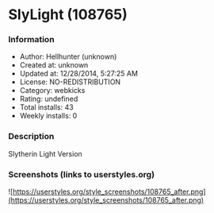 # SlyLight (108765)

### Information
- Author: Hellhunter (unknown)
- Created at: unknown
- Updated at: 12/28/2014, 5:27:25 AM
- License: NO-REDISTRIBUTION
- Category: webkicks
- Rating: undefined
- Total installs: 43
- Weekly installs: 0


### Description
Slytherin Light Version


### Screenshots (links to userstyles.org)
![https://userstyles.org/style_screenshots/108765_after.png](https://userstyles.org/style_screenshots/108765_after.png)


